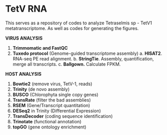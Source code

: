 # TetV RNA

This serves as a repository of codes to analyze Tetraselmis sp - TetV1 metatranscriptome. As well as codes for generating the figures.

**VIRUS ANALYSIS**

1. **Trimmomatic and FastQC**  
2. **Tuxedo protocol** (Genome-guided transcriptome assembly)
   a. **HISAT2**. RNA-seq PE read alignment.
   b. **StringTie**. Assembly, quantification, merge all transcripts.
   c. **Ballgown.** Calculate FPKM.

**HOST ANALYSIS**

1. **Bowtie2** (remove virus, TetV-1, reads)
2. **Trinity** (de novo assembly)
3. **BUSCO** (Chlorophyta single copy genes)
4. **TransRate** (filter the bad assemblies) 
5. **RSEM** (Gene/Transcript quantitation)
6. **DESeq2** in Trinity (Differential Expression)
7. **TransDecoder** (coding sequence identification)
8. **Trinotate** (functional annotation)
9. **topGO** (gene ontology enrichment)
